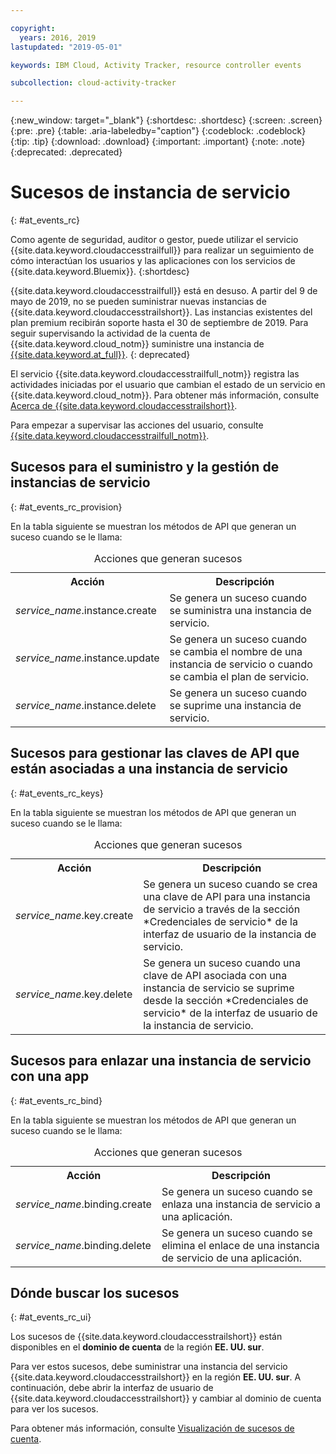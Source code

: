 ```yaml
---

copyright:
  years: 2016, 2019
lastupdated: "2019-05-01"

keywords: IBM Cloud, Activity Tracker, resource controller events

subcollection: cloud-activity-tracker

---
```


{:new_window: target="_blank"}
{:shortdesc: .shortdesc}
{:screen: .screen}
{:pre: .pre}
{:table: .aria-labeledby="caption"}
{:codeblock: .codeblock}
{:tip: .tip}
{:download: .download}
{:important: .important}
{:note: .note}
{:deprecated: .deprecated}

# Sucesos de instancia de servicio  
{: #at_events_rc}

Como agente de seguridad, auditor o gestor, puede utilizar el servicio {{site.data.keyword.cloudaccesstrailfull}} para realizar un seguimiento de cómo interactúan los usuarios y las aplicaciones con los servicios de {{site.data.keyword.Bluemix}}. 
{:shortdesc}

{{site.data.keyword.cloudaccesstrailfull}} está en desuso. A partir del 9 de mayo de 2019, no se pueden suministrar nuevas instancias de {{site.data.keyword.cloudaccesstrailshort}}. Las instancias existentes del plan premium recibirán soporte hasta el 30 de septiembre de 2019. Para seguir supervisando la actividad de la cuenta de {{site.data.keyword.cloud_notm}} suministre una instancia de [{{site.data.keyword.at_full}}](/docs/services/Activity-Tracker-with-LogDNA?topic=logdnaat-getting-started#getting-started).
{: deprecated}

El servicio {{site.data.keyword.cloudaccesstrailfull_notm}} registra las actividades iniciadas por el usuario que cambian el estado de un servicio en {{site.data.keyword.cloud_notm}}. Para obtener más información, consulte [Acerca de {{site.data.keyword.cloudaccesstrailshort}}](/docs/services/cloud-activity-tracker?topic=cloud-activity-tracker-activity_tracker_ov#activity_tracker_ov).

Para empezar a supervisar las acciones del usuario, consulte [{{site.data.keyword.cloudaccesstrailfull_notm}}](/docs/services/cloud-activity-tracker?topic=cloud-activity-tracker-getting-started-with-cla#getting-started-with-cla). 


## Sucesos para el suministro y la gestión de instancias de servicio
{: #at_events_rc_provision}

En la tabla siguiente se muestran los métodos de API que generan un suceso cuando se le llama:

<table>
  <caption>Acciones que generan sucesos</caption>
  <tr>
    <th>Acción</th>
	  <th>Descripción</th>
  </tr>
  <tr>
    <td><i>service_name</i>.instance.create</td>
	  <td>Se genera un suceso cuando se suministra una instancia de servicio.</td>
  </tr>
  <tr>
    <td><i>service_name</i>.instance.update</td>
	  <td>Se genera un suceso cuando se cambia el nombre de una instancia de servicio o cuando se cambia el plan de servicio.</td>
  </tr>
  <tr>
    <td><i>service_name</i>.instance.delete</td>
	  <td>Se genera un suceso cuando se suprime una instancia de servicio.</td>
  </tr>
</table>


##  Sucesos para gestionar las claves de API que están asociadas a una instancia de servicio
{: #at_events_rc_keys}

En la tabla siguiente se muestran los métodos de API que generan un suceso cuando se le llama:

<table>
  <caption>Acciones que generan sucesos</caption>
  <tr>
    <th>Acción</th>
	  <th>Descripción</th>
  </tr>
  <tr>
    <td><i>service_name</i>.key.create</td>
	  <td>Se genera un suceso cuando se crea una clave de API para una instancia de servicio a través de la sección *Credenciales de servicio* de la interfaz de usuario de la instancia de servicio.</td>
  </tr>
  <tr>
    <td><i>service_name</i>.key.delete</td>
	  <td>Se genera un suceso cuando una clave de API asociada con una instancia de servicio se suprime desde la sección *Credenciales de servicio* de la interfaz de usuario de la instancia de servicio.</td>
  </tr>
</table>

##  Sucesos para enlazar una instancia de servicio con una app
{: #at_events_rc_bind}

En la tabla siguiente se muestran los métodos de API que generan un suceso cuando se le llama:

<table>
  <caption>Acciones que generan sucesos</caption>
  <tr>
    <th>Acción</th>
	  <th>Descripción</th>
  </tr>
  <tr>
    <td><i>service_name</i>.binding.create</td>
	  <td>Se genera un suceso cuando se enlaza una instancia de servicio a una aplicación.</td>
  </tr>
  <tr>
    <td><i>service_name</i>.binding.delete</td>
	  <td>Se genera un suceso cuando se elimina el enlace de una instancia de servicio de una aplicación.</td>
  </tr>
</table>




## Dónde buscar los sucesos
{: #at_events_rc_ui}

Los sucesos de {{site.data.keyword.cloudaccesstrailshort}} están disponibles en el **dominio de cuenta** de la región **EE. UU. sur**.

Para ver estos sucesos, debe suministrar una instancia del servicio {{site.data.keyword.cloudaccesstrailshort}} en la región **EE. UU. sur**. A continuación, debe abrir la interfaz de usuario de {{site.data.keyword.cloudaccesstrailshort}} y cambiar al dominio de cuenta para ver los sucesos. 

Para obtener más información, consulte [Visualización de sucesos de cuenta](/docs/services/cloud-activity-tracker/how-to/manage-events-ui?topic=cloud-activity-tracker-view_acc_events#view_acc_events_account_events).



